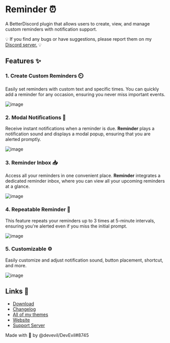 # Reminder ⏰
A BetterDiscord plugin that allows users to create, view, and manage custom reminders with notification support.

💡 If you find any bugs or have suggestions, please report them on my [Discord server.](https://dsc.gg/devevil) 💡

## Features ✨

### 1. Create Custom Reminders ⏲️
Easily set reminders with custom text and specific times. You can quickly add a reminder for any occasion, ensuring you never miss important events.

![image](https://github.com/user-attachments/assets/acca2947-683a-42e7-b16a-b2299fb3b675)

### 2. Modal Notifications 🔔
Receive instant notifications when a reminder is due. **Reminder** plays a notification sound and displays a modal popup, ensuring that you are alerted promptly.

![image](https://github.com/user-attachments/assets/4e501c29-b1d7-42a6-9f4f-15d0be94416f)

### 3. Reminder Inbox 📥
Access all your reminders in one convenient place. **Reminder** integrates a dedicated reminder inbox, where you can view all your upcoming reminders at a glance.

![image](https://github.com/user-attachments/assets/681963e3-4de7-47a9-b040-2282da84b9e8)

### 4. Repeatable Reminder 🔁
This feature repeats your reminders up to 3 times at 5-minute intervals, ensuring you're alerted even if you miss the initial prompt.

![image](https://github.com/user-attachments/assets/d51117d4-1541-4d1b-aa19-d0fd93bf54c9)

### 5. Customizable ⚙️
Easily customize and adjust notification sound, button placement, shortcut, and more.

![image](https://github.com/user-attachments/assets/2d9f80e3-6dc0-48a6-9450-bbd6f487e3e5)


## Links 🔗
- [Download](https://betterdiscord.app/plugin/Reminder)
- [Changelog](https://github.com/DevEvil99/Reminder-BetterDiscord-Plugin/blob/main/CHANGELOG.md)
- [All of my themes](https://betterdiscord.app/developer/DevEvil)
- [Website](https://devevil.com)
- [Support Server](https://dsc.gg/devevil)

Made with 💜 by @devevil/DevEvil#8745
